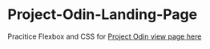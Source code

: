 # Project-Odin-Landing-Page
Pracitice Flexbox and CSS for [Project Odin](https://www.theodinproject.com/lessons/foundations-landing-page)[
view page here](https://michaelykersey.github.io/Project-Odin-Landing-Page/)
